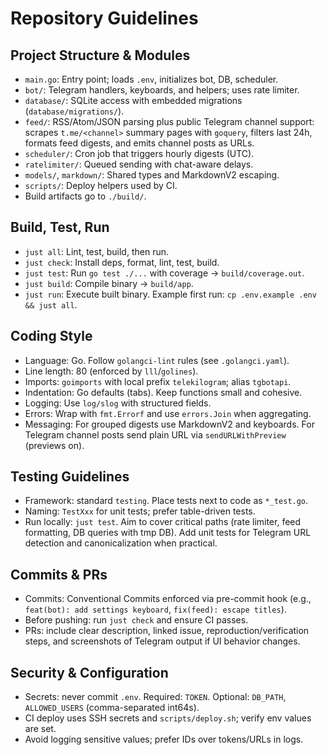 # Repository Guidelines

## Project Structure & Modules
- `main.go`: Entry point; loads `.env`, initializes bot, DB, scheduler.
- `bot/`: Telegram handlers, keyboards, and helpers; uses rate limiter.
- `database/`: SQLite access with embedded migrations (`database/migrations/`).
- `feed/`: RSS/Atom/JSON parsing plus public Telegram channel support:
  scrapes `t.me/<channel>` summary pages with `goquery`, filters last 24h,
  formats feed digests, and emits channel posts as URLs.
- `scheduler/`: Cron job that triggers hourly digests (UTC).
- `ratelimiter/`: Queued sending with chat-aware delays.
- `models/`, `markdown/`: Shared types and MarkdownV2 escaping.
- `scripts/`: Deploy helpers used by CI.
- Build artifacts go to `./build/`.

## Build, Test, Run
- `just all`: Lint, test, build, then run.
- `just check`: Install deps, format, lint, test, build.
- `just test`: Run `go test ./...` with coverage → `build/coverage.out`.
- `just build`: Compile binary → `build/app`.
- `just run`: Execute built binary.
Example first run: `cp .env.example .env && just all`.

## Coding Style
- Language: Go. Follow `golangci-lint` rules (see `.golangci.yaml`).
- Line length: 80 (enforced by `lll`/`golines`).
- Imports: `goimports` with local prefix `telekilogram`; alias `tgbotapi`.
- Indentation: Go defaults (tabs). Keep functions small and cohesive.
- Logging: Use `log/slog` with structured fields.
- Errors: Wrap with `fmt.Errorf` and use `errors.Join` when aggregating.
- Messaging: For grouped digests use MarkdownV2 and keyboards.
  For Telegram channel posts send plain URL via `sendURLWithPreview` (previews on).

## Testing Guidelines
- Framework: standard `testing`. Place tests next to code as `*_test.go`.
- Naming: `TestXxx` for unit tests; prefer table-driven tests.
- Run locally: `just test`. Aim to cover critical paths (rate limiter, feed
  formatting, DB queries with tmp DB). Add unit tests for Telegram URL detection
  and canonicalization when practical.

## Commits & PRs
- Commits: Conventional Commits enforced via pre-commit hook
  (e.g., `feat(bot): add settings keyboard`, `fix(feed): escape titles`).
- Before pushing: run `just check` and ensure CI passes.
- PRs: include clear description, linked issue, reproduction/verification
  steps, and screenshots of Telegram output if UI behavior changes.

## Security & Configuration
- Secrets: never commit `.env`. Required: `TOKEN`. Optional: `DB_PATH`,
  `ALLOWED_USERS` (comma-separated int64s).
- CI deploy uses SSH secrets and `scripts/deploy.sh`; verify env values are set.
- Avoid logging sensitive values; prefer IDs over tokens/URLs in logs.
